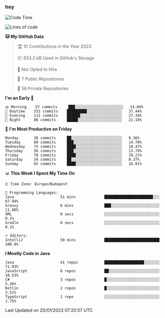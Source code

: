 ### hey

<!--START_SECTION:waka-->
![Code Time](http://img.shields.io/badge/Code%20Time-881%20hrs%2013%20mins-blue)

![Lines of code](https://img.shields.io/badge/From%20Hello%20World%20I%27ve%20Written-650%20Thousand%20lines%20of%20code-blue)

**🐱 My GitHub Data** 

> 🏆 10 Contributions in the Year 2023
 > 
> 📦 833.2 kB Used in GitHub's Storage 
 > 
> 🚫 Not Opted to Hire
 > 
> 📜 7 Public Repositories 
 > 
> 🔑 56 Private Repositories  
 > 
**I'm an Early 🐤** 

```text
🌞 Morning    57 commits     ███░░░░░░░░░░░░░░░░░░░░░░   14.04% 
🌆 Daytime    152 commits    █████████░░░░░░░░░░░░░░░░   37.44% 
🌃 Evening    111 commits    ██████░░░░░░░░░░░░░░░░░░░   27.34% 
🌙 Night      86 commits     █████░░░░░░░░░░░░░░░░░░░░   21.18%

```
📅 **I'm Most Productive on Friday** 

```text
Monday       38 commits     ██░░░░░░░░░░░░░░░░░░░░░░░   9.36% 
Tuesday      60 commits     ███░░░░░░░░░░░░░░░░░░░░░░   14.78% 
Wednesday    75 commits     ████░░░░░░░░░░░░░░░░░░░░░   18.47% 
Thursday     56 commits     ███░░░░░░░░░░░░░░░░░░░░░░   13.79% 
Friday       78 commits     ████░░░░░░░░░░░░░░░░░░░░░   19.21% 
Saturday     34 commits     ██░░░░░░░░░░░░░░░░░░░░░░░   8.37% 
Sunday       65 commits     ████░░░░░░░░░░░░░░░░░░░░░   16.01%

```


📊 **This Week I Spent My Time On** 

```text
⌚︎ Time Zone: Europe/Budapest

💬 Programming Languages: 
Java                     51 mins             ██████████████████████░░░   87.94% 
Groovy                   6 mins              ███░░░░░░░░░░░░░░░░░░░░░░   11.86% 
XML                      0 secs              ░░░░░░░░░░░░░░░░░░░░░░░░░   0.1% 
Gradle                   0 secs              ░░░░░░░░░░░░░░░░░░░░░░░░░   0.1%

🔥 Editors: 
IntelliJ                 58 mins             █████████████████████████   100.0%

```

**I Mostly Code in Java** 

```text
Java                     41 repos            ██████████████████░░░░░░░   71.93% 
JavaScript               6 repos             ██░░░░░░░░░░░░░░░░░░░░░░░   10.53% 
C#                       3 repos             █░░░░░░░░░░░░░░░░░░░░░░░░   5.26% 
Kotlin                   2 repos             █░░░░░░░░░░░░░░░░░░░░░░░░   3.51% 
TypeScript               1 repo              ░░░░░░░░░░░░░░░░░░░░░░░░░   1.75%

```



 Last Updated on 20/01/2023 07:20:57 UTC
<!--END_SECTION:waka-->
